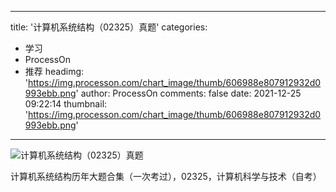 
---
title: '计算机系统结构（02325）真题'
categories: 
 - 学习
 - ProcessOn
 - 推荐
headimg: 'https://img.processon.com/chart_image/thumb/606988e807912932d0993ebb.png'
author: ProcessOn
comments: false
date: 2021-12-25 09:22:14
thumbnail: 'https://img.processon.com/chart_image/thumb/606988e807912932d0993ebb.png'
---

<div>   
<img class="thumb" alt="计算机系统结构（02325）真题" src="https://img.processon.com/chart_image/thumb/606988e807912932d0993ebb.png" referrerpolicy="no-referrer">
<p>计算机系统结构历年大题合集（一次考过），02325，计算机科学与技术（自考）</p>  
</div>
            